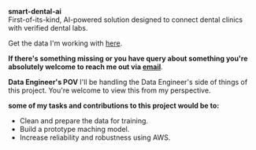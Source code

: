 **smart-dental-ai**\
First-of-its-kind, AI-powered solution designed to connect dental clinics with verified dental labs.

Get the data I'm working with [here](https://catalog.data.gov/dataset/dental-utilization-by-provider-33d9f).

**If there's something missing or you have query about something you're absolutely welcome to reach me out via [email](mailto:anandprincepurty@gmail.com)**.

**Data Engineer's POV**
I'll be handling the Data Engineer's side of things of this project. You're welcome to view this from my perspective. 

**some of my tasks and contributions to this project would be to:**

- Clean and prepare the data for training.
- Build a prototype maching model.
- Increase reliability and robustness using AWS.